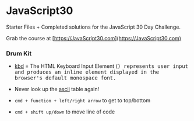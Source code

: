 # JavaScript30

Starter Files + Completed solutions for the JavaScript 30 Day Challenge. 

Grab the course at [https://JavaScript30.com](https://JavaScript30.com)

### Drum Kit

* [kbd](https://developer.mozilla.org/en-US/docs/Web/HTML/Element/kbd) = The HTML Keyboard Input Element (<kbd>) represents user input and produces an inline element displayed in the browser's default monospace font.

* Never look up the [ascii](keycode.info) table again!

* `cmd + function + left/right arrow` to get to top/bottom

* `cmd + shift up/down` to move line of code





